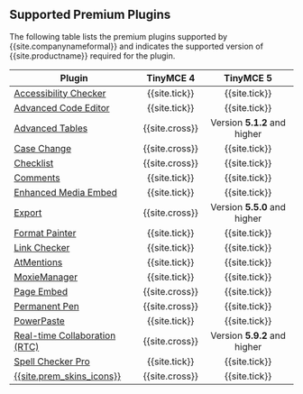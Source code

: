 ## Supported Premium Plugins

The following table lists the premium plugins supported by {{site.companynameformal}} and indicates the supported version of {{site.productname}} required for the plugin.

| Plugin                                                                     | TinyMCE 4     | TinyMCE 5     |
| -------------------------------------------------------------------------- | :-----------: | :-----------: |
| [Accessibility Checker]({{site.baseurl}}/plugins/premium/a11ychecker/)     | {{site.tick}} | {{site.tick}} |
| [Advanced Code Editor]({{site.baseurl}}/plugins/premium/advcode/)          | {{site.tick}} | {{site.tick}} |
| [Advanced Tables]({{site.baseurl}}/plugins/premium/advtable/)              | {{site.cross}} | Version **5.1.2** and higher |
| [Case Change]({{site.baseurl}}/plugins/premium/casechange/)                | {{site.cross}}| {{site.tick}} |
| [Checklist]({{site.baseurl}}/plugins/premium/checklist/)                   | {{site.cross}}| {{site.tick}} |
| [Comments]({{site.baseurl}}/plugins/premium/comments/)                     | {{site.tick}} | {{site.tick}} |
| [Enhanced Media Embed]({{site.baseurl}}/plugins/premium/mediaembed/)       | {{site.tick}} | {{site.tick}} |
| [Export]({{site.baseurl}}/plugins/premium/export/)                         | {{site.cross}} | Version **5.5.0** and higher |
| [Format Painter]({{site.baseurl}}/plugins/premium/formatpainter/)          | {{site.tick}} | {{site.tick}} |
| [Link Checker]({{site.baseurl}}/plugins/premium/linkchecker/)              | {{site.tick}} | {{site.tick}} |
| [AtMentions]({{site.baseurl}}/plugins/premium/mentions/)                   | {{site.tick}} | {{site.tick}} |
| [MoxieManager]({{site.baseurl}}/plugins/premium/moxiemanager/)             | {{site.tick}} | {{site.tick}} |
| [Page Embed]({{site.baseurl}}/plugins/premium/pageembed/)                  | {{site.cross}}| {{site.tick}} |
| [Permanent Pen]({{site.baseurl}}/plugins/premium/permanentpen/)            | {{site.cross}}| {{site.tick}} |
| [PowerPaste]({{site.baseurl}}/plugins/premium/powerpaste/)                 | {{site.tick}} | {{site.tick}} |
| [Real-time Collaboration (RTC)]({{site.baseurl}}/plugins/premium/rtc/)     | {{site.cross}} | Version **5.9.2** and higher |
| [Spell Checker Pro]({{site.baseurl}}/plugins/premium/tinymcespellchecker/) | {{site.tick}} | {{site.tick}} |
| [{{site.prem_skins_icons}}]({{site.baseurl}}/enterprise/premium-skins-and-icon-packs/)|{{site.cross}}|{{site.tick}}|
